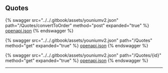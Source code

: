 ## Quotes




{% swagger src="../../.gitbook/assets/youniumv2.json" path="/Quotes/convertToOrder" method="post" expanded="true" %}
[openapi.json](./docs/.gitbook/assets/youniumv2.json)
{% endswagger %}

{% swagger src="../../.gitbook/assets/youniumv2.json" path="/Quotes" method="get" expanded="true" %}
[openapi.json](./docs/.gitbook/assets/youniumv2.json)
{% endswagger %}

{% swagger src="../../.gitbook/assets/youniumv2.json" path="/Quotes/{id}" method="get" expanded="true" %}
[openapi.json](./docs/.gitbook/assets/youniumv2.json)
{% endswagger %}


---


